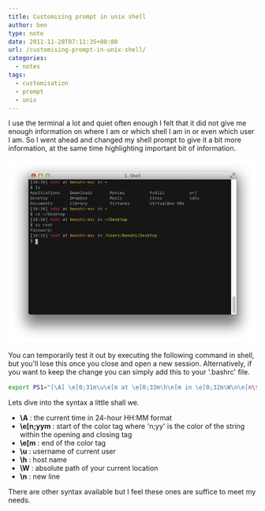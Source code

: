 ```yaml
---
title: Customising prompt in unix shell
author: ben
type: note
date: 2011-11-20T07:11:35+00:00
url: /customising-prompt-in-unix-shell/
categories:
  - notes
tags:
  - customisation
  - prompt
  - unix
---
```


I use the terminal a lot and quiet often enough I felt that it did not give me enough information on where I am or which shell I am in or even which user I am. So I went ahead and changed my shell prompt to give it a bit more information, at the same time highlighting important bit of information.

![Shell Prompt](./prompt_qfw0pp.png)

You can temporarily test it out by executing the following command in shell, but you'll lose this once you close and open a new session. Alternatively, if you want to keep the change you can simply add this to your '.bashrc' file.

```bash
export PS1="[\A] \e[0;31m\u\e[m at \e[0;33m\h\e[m in \e[0;32m\W\n\e[m\$ "
```

Lets dive into the syntax a little shall we.

- **\A** : the current time in 24-hour HH:MM format
- **\e[n;yym** : start of the color tag where 'n;yy' is the color of the string within the opening and closing tag
- **\e[m** : end of the color tag
- **\u** : username of current user
- **\h** : host name
- **\W** : absolute path of your current location
- **\n** : new line

There are other syntax available but I feel these ones are suffice to meet my needs.
